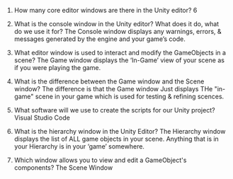 1. How many core editor windows are there in the Unity editor?
6

2. What is the console window in the Unity editor? What does it do, what do we use it for?
The Console window displays any warnings, errors, & messages generated by the engine and your game’s code. 

3. What editor window is used to interact and modify the GameObjects in a scene?
The Game window displays the ‘In-Game’ view of your scene as if you were playing the game. 

4. What is the difference between the Game window and the Scene window?
The difference is that the Game window Just displays THe "in-game" scene in your game which is used for 
testing & refining scences. 

5. What software will we use to create the scripts for our Unity project?
Visual Studio Code

6. What is the hierarchy window in the Unity Editor?
The Hierarchy window displays the list of ALL game objects in your scene.
Anything that is in your Hierarchy is in your ‘game’ somewhere. 

7. Which window allows you to view and edit a GameObject's components?
The Scene Window 